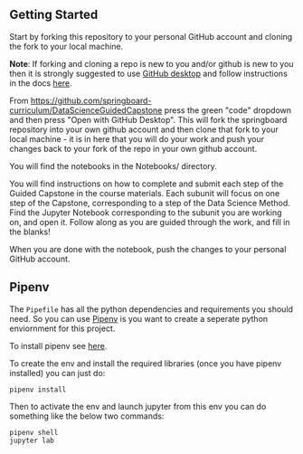 

## Getting Started

Start by forking this repository to your personal GitHub account and cloning the fork to your local machine. 

**Note**: If forking and cloning a repo is new to you and/or github is new to you then it is strongly suggested to use [GitHub desktop](https://desktop.github.com/) and follow instructions in the docs [here](https://docs.github.com/en/free-pro-team@latest/desktop/contributing-and-collaborating-using-github-desktop/cloning-and-forking-repositories-from-github-desktop).

From https://github.com/springboard-curriculum/DataScienceGuidedCapstone press the green "code" dropdown and then press "Open with GitHub Desktop". This will fork the springboard repository into your own github account and then clone that fork to your local machine - it is in here that you will do your work and push your changes back to your fork of the repo in your own github account. 

You will find the notebooks in the Notebooks/ directory. 

You will find instructions on how to complete and submit each step of the Guided Capstone in the course materials. Each subunit will focus on one step of the Capstone, corresponding to a step of the Data Science Method. Find the Jupyter Notebook corresponding to the subunit you are working on, and open it. Follow along as you are guided through the work, and fill in the blanks!

When you are done with the notebook, push the changes to your personal GitHub account.

## Pipenv

The `Pipefile` has all the python dependencies and requirements you should need. So you can use [Pipenv](https://pipenv-fork.readthedocs.io/en/latest/) is you want to create a seperate python enviornment for this project. 

To install pipenv see [here](https://pipenv-fork.readthedocs.io/en/latest/#install-pipenv-today).

To create the env and install the required libraries (once you have pipenv installed) you can just do:
```
pipenv install
```

Then to activate the env and launch jupyter from this env you can do something like the below two commands:
```
pipenv shell
jupyter lab
```
